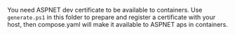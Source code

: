 You need ASPNET dev certificate to be available to containers. 
Use `generate.ps1` in this folder to prepare and register a certificate with your host, then compose.yaml will make it available to ASPNET aps in containers.
